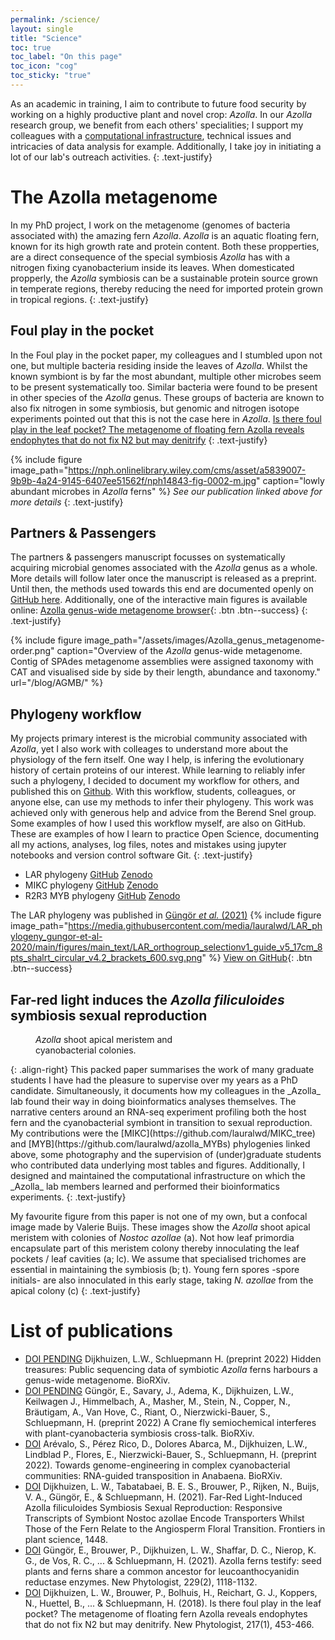```yaml
---
permalink: /science/
layout: single
title: "Science"
toc: true
toc_label: "On this page"
toc_icon: "cog"
toc_sticky: "true"
---
```


As an academic in training, I aim to contribute to future food security by working on a highly productive plant and novel crop: _Azolla_.
In our _Azolla_ research group, we benefit from each others' specialities; 
I support my colleagues with a [computational infrastructure](/blog/post-mpp-server), technical issues and intricacies of data analysis for example. 
Additionally, I take joy in initiating a lot of our lab's outreach activities. 
{: .text-justify}


# The Azolla metagenome
In my PhD project, I work on the metagenome (genomes of bacteria associated with) the amazing fern _Azolla_. 
_Azolla_ is an aquatic floating fern, known for its high growth rate and protein content.
Both these propperties, are a direct consequence of the special symbiosis _Azolla_ has with a nitrogen fixing cyanobacterium inside its leaves.
When domesticated propperly, the _Azolla_ symbiosis can be a sustainable protein source grown in temperate regions,
thereby reducing the need for imported protein grown in tropical regions.
{: .text-justify}

## Foul play in the pocket
In the Foul play in the pocket paper, my colleagues and I stumbled upon not one, but multiple bacteria residing inside the leaves of _Azolla_.
Whilst the known symbiont is by far the most abundant, multiple other microbes seem to be present systematically too. 
Similar bacteria were found to be present in other species of the _Azolla_ genus.
These groups of bacteria are known to also fix nitrogen in some symbiosis, but genomic and nitrogen isotope experiments pointed out that this is not the case here in _Azolla_.
[Is there foul play in the leaf pocket? The metagenome of floating fern Azolla reveals endophytes that do not fix N2 but may denitrify](https://doi.org/10.1111/nph.14843)
{: .text-justify}

{% include figure image_path="https://nph.onlinelibrary.wiley.com/cms/asset/a5839007-9b9b-4a24-9145-6407ee51562f/nph14843-fig-0002-m.jpg" caption="lowly abundant microbes in _Azolla_ ferns" %}
_See our publication linked above for more details_
{: .text-justify}

## Partners & Passengers
The partners & passengers manuscript focusses on systematically acquiring microbial genomes associated with the _Azolla_ genus as a whole.
More details will follow later once the manuscript is released as a preprint.
Until then, the methods used towards this end are documented openly on [GitHub here](https://github.com/lauralwd/azolla_genus_metagenome).
Additionally, one of the interactive main figures is available online: [Azolla genus-wide metagenome browser](/blog/AGMB){: .btn .btn--success}
{: .text-justify}

{% include figure image_path="/assets/images/Azolla_genus_metagenome-order.png" caption="Overview of the _Azolla_ genus-wide metagenome. Contig of SPAdes metagenome assemblies were assigned taxonomy with CAT and visualised side by side by their length, abundance and taxonomy." url="/blog/AGMB/" %}

## Phylogeny workflow
My projects primary interest is the microbial community associated with _Azolla_, yet I also work with colleages to understand more about the physiology of the fern itself.
One way I help, is infering the evolutionary history of certain proteins of our interest.
While learning to reliably infer such a phylogeny, I decided to document my workflow for others, and published this on [Github](https://github.com/lauralwd/lauras_phylogeny_wf).
With this workflow, students, colleagues, or anyone else, can use my methods to infer their phylogeny.
This work was achieved only with generous help and advice from the Berend Snel group.
Some examples of how I used this workflow myself, are also on GitHub. 
These are examples of how I learn to practice Open Science, documenting all my actions, analyses, log files, notes and mistakes using jupyter notebooks and version control software Git.
{: .text-justify}

 - LAR phylogeny [GitHub](https://github.com/lauralwd/LAR_phylogeny_gungor-et-al-2020/) [Zenodo](https://doi.org/10.5281/zenodo.3959057)
 - MIKC phylogeny [GitHub](https://github.com/lauralwd/MIKC_tree) [Zenodo](https://doi.org/10.5281/zenodo.4564374)
 - R2R3 MYB phylogeny [GitHub](https://github.com/lauralwd/azolla_MYBs) [Zenodo](https://doi.org/10.5281/zenodo.4564441)

The LAR phylogeny was published in [Güngör _et al._ (2021)](https://doi.org/10.1111/nph.16896)
{% include figure image_path="https://media.githubusercontent.com/media/lauralwd/LAR_phylogeny_gungor-et-al-2020/main/figures/main_text/LAR_orthogroup_selectionv1_guide_v5_17cm_8pts_shalrt_circular_v4.2_brackets_600.svg.png" %}
[View on GitHub](https://github.com/lauralwd/LAR_phylogeny_gungor-et-al-2020){: .btn .btn--success}


## Far-red light induces the _Azolla filiculoides_ symbiosis sexual reproduction
<figure style="width: 300px">
  <img src="https://www.frontiersin.org/files/Articles/693039/fpls-12-693039-HTML-r2/image_m/fpls-12-693039-g001.jpg" alt="">
  <figcaption><i>Azolla</i> shoot apical meristem and cyanobacterial colonies.</figcaption>
</figure>{: .align-right}
This packed paper summarises the work of many graduate students I have had the pleasure to supervise over my years as a PhD candidate.
Simultaneously, it documents how my colleagues in the _Azolla_ lab found their way in doing bioinformatics analyses themselves.
The narrative centers around an RNA-seq experiment profiling both the host fern and the cyanobacterial symbiont in transition to sexual reproduction.
My contributions were the [MIKC](https://github.com/lauralwd/MIKC_tree) and [MYB](https://github.com/lauralwd/azolla_MYBs) phylogenies linked above,
some photography and the supervision of (under)graduate students who contributed data underlying most tables and figures.
Additionally, I designed and maintained the computational infrastructure on which the _Azolla_ lab members learned and performed their bioinformatics experiments.
{: .text-justify}

My favourite figure from this paper is not one of my own, but a confocal image made by Valerie Buijs.
These images show the _Azolla_ shoot apical meristem with colonies of _Nostoc azollae_ (a).
Not how leaf primordia encapsulate part of this meristem colony thereby innoculating the leaf pockets / leaf cavities (a; lc).
We assume that specialised trichomes are essential in maintaining the symbiosis (b; t).
Young fern spores -spore initials- are also innoculated in this early stage, taking _N. azollae_ from the apical colony (c)
{: .text-justify}

# List of publications
- [DOI PENDING]() Dijkhuizen, L.W., Schluepmann H. (preprint 2022) Hidden treasures: Public sequencing data of symbiotic _Azolla_ ferns harbours a genus-wide metagenome. BioRXiv.
- [DOI PENDING]() Güngör, E., Savary, J., Adema, K., Dijkhuizen, L.W., Keilwagen J., Himmelbach, A., Masher, M., Stein, N., Copper, N., Bräutigam, A., Van Hove, C., Riant, O., Nierzwicki-Bauer, S., Schluepmann, H. (preprint 2022) A Crane fly semiochemical interferes with plant-cyanobacteria symbiosis cross-talk. BioRXiv.
- [DOI](https://doi.org/10.1101/2022.09.18.508393) Arévalo, S., Pérez Rico, D., Dolores Abarca, M., Dijkhuizen, L.W., Lindblad P., Flores, E., Nierzwicki-Bauer, S., Schluepmann, H. (preprint 2022). Towards genome-engineering in complex cyanobacterial communities: RNA-guided transposition in Anabaena. BioRXiv.
- [DOI](https://doi.org/10.1111/nph.14843) Dijkhuizen, L. W., Tabatabaei, B. E. S., Brouwer, P., Rijken, N., Buijs, V. A., Güngör, E., & Schluepmann, H. (2021). Far-Red Light-Induced Azolla filiculoides Symbiosis Sexual Reproduction: Responsive Transcripts of Symbiont Nostoc azollae Encode Transporters Whilst Those of the Fern Relate to the Angiosperm Floral Transition. Frontiers in plant science, 1448.
- [DOI](https://doi.org/10.1111/nph.16896) Güngör, E., Brouwer, P., Dijkhuizen, L. W., Shaffar, D. C., Nierop, K. G., de Vos, R. C., ... & Schluepmann, H. (2021). Azolla ferns testify: seed plants and ferns share a common ancestor for leucoanthocyanidin reductase enzymes. New Phytologist, 229(2), 1118-1132.
- [DOI](https://doi.org/10.3389/fpls.2021.693039) Dijkhuizen, L. W., Brouwer, P., Bolhuis, H., Reichart, G. J., Koppers, N., Huettel, B., ... & Schluepmann, H. (2018). Is there foul play in the leaf pocket? The metagenome of floating fern Azolla reveals endophytes that do not fix N2 but may denitrify. New Phytologist, 217(1), 453-466.
